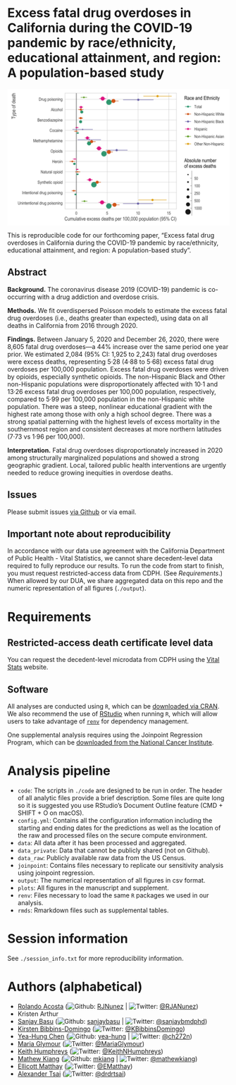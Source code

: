 
<!-- README.md is generated from README.Rmd. Please edit that file -->

# Excess fatal drug overdoses in California during the COVID-19 pandemic by race/ethnicity, educational attainment, and region: A population-based study

<img src="./plots/fig01_cume_excess_deaths_per_100k_by_race.jpg" width="750px" style="display: block; margin: auto;" />

This is reproducible code for our forthcoming paper, “Excess fatal drug
overdoses in California during the COVID-19 pandemic by race/ethnicity,
educational attainment, and region: A population-based study”.

## Abstract

**Background.** The coronavirus disease 2019 (COVID-19) pandemic is
co-occurring with a drug addiction and overdose crisis.

**Methods.** We fit overdispersed Poisson models to estimate the excess
fatal drug overdoses (i.e., deaths greater than expected), using data on
all deaths in California from 2016 through 2020.

**Findings.** Between January 5, 2020 and December 26, 2020, there were
8,605 fatal drug overdoses—a 44% increase over the same period one year
prior. We estimated 2,084 (95% CI: 1,925 to 2,243) fatal drug overdoses
were excess deaths, representing 5·28 (4·88 to 5·68) excess fatal drug
overdoses per 100,000 population. Excess fatal drug overdoses were
driven by opioids, especially synthetic opioids. The non-Hispanic Black
and Other non-Hispanic populations were disproportionately affected with
10·1 and 13·26 excess fatal drug overdoses per 100,000 population,
respectively, compared to 5·99 per 100,000 population in the
non-Hispanic white population. There was a steep, nonlinear educational
gradient with the highest rate among those with only a high school
degree. There was a strong spatial patterning with the highest levels of
excess mortality in the southernmost region and consistent decreases at
more northern latitudes (7·73 vs 1·96 per 100,000).

**Interpretation.** Fatal drug overdoses disproportionately increased in
2020 among structurally marginalized populations and showed a strong
geographic gradient. Local, tailored public health interventions are
urgently needed to reduce growing inequities in overdose deaths.

## Issues

Please submit issues [via
Github](https://github.com/mkiang/excess_drug_overdoses/issues) or via
email.

## Important note about reproducibility

In accordance with our data use agreement with the California Department
of Public Health - Vital Statistics, we cannot share decedent-level data
required to fully reproduce our results. To run the code from start to
finish, you must request restricted-access data from CDPH. (See
*Requirements*.) When allowed by our DUA, we share aggregated data on
this repo and the numeric representation of all figures (`./output`).

# Requirements

## Restricted-access death certificate level data

You can request the decedent-level microdata from CDPH using the [Vital
Stats](https://www.cdph.ca.gov/Programs/CHSI/Pages/Data-and-Statistics-.aspx)
website.

## Software

All analyses are conducted using `R`, which can be [downloaded via
CRAN](https://cran.r-project.org/). We also recommend the use of
[RStudio](https://www.rstudio.com/products/rstudio/download/) when
running `R`, which will allow users to take advantage of
[`renv`](https://rstudio.github.io/renv/index.html) for dependency
management.

One supplemental analysis requires using the Joinpoint Regression
Program, which can be [downloaded from the National Cancer
Institute](https://surveillance.cancer.gov/joinpoint/).

# Analysis pipeline

-   `code`: The scripts in `./code` are designed to be run in order. The
    header of all analytic files provide a brief description. Some files
    are quite long so it is suggested you use RStudio’s Document Outline
    feature (CMD + SHIFT + O on macOS).
-   `config.yml`: Contains all the configuration information including
    the starting and ending dates for the predictions as well as the
    location of the raw and processed files on the secure compute
    environment.
-   `data`: All data after it has been processed and aggregated.
-   `data_private`: Data that cannot be publicly shared (not on Github).
-   `data_raw`: Publicly available raw data from the US Census.
-   `joinpoint`: Contains files necessary to replicate our sensitivity
    analysis using joinpoint regression.
-   `output`: The numerical representation of all figures in csv format.
-   `plots`: All figures in the manuscript and supplement.
-   `renv`: Files necessary to load the same `R` packages we used in our
    analysis.
-   `rmds`: Rmarkdown files such as supplemental tables.

# Session information

See `./session_info.txt` for more reproducibility information.

# Authors (alphabetical)

-   [Rolando Acosta](https://rjacosta.netlify.app)
    (![Github](http://i.imgur.com/9I6NRUm.png):
    [RJNunez](https://github.com/RJNunez) \|
    ![Twitter](http://i.imgur.com/wWzX9uB.png):
    [@RJANunez](https://twitter.com/RJANunez))
-   Kristen Arthur
-   [Sanjay
    Basu](https://sites.google.com/stanford.edu/basulab/home?authuser=0)
    (![Github](http://i.imgur.com/9I6NRUm.png):
    [sanjaybasu](https://github.com/sanjaybasu) \|
    ![Twitter](http://i.imgur.com/wWzX9uB.png):
    [@sanjaybmdphd](https://twitter.com/sanjaybmdphd))
-   [Kirsten
    Bibbins-Domingo](https://profiles.ucsf.edu/kirsten.bibbins-domingo)
    (![Twitter](http://i.imgur.com/wWzX9uB.png):
    [@KBibbinsDomingo](https://twitter.com/KBibbinsDomingo))
-   [Yea-Hung Chen](https://yea-hung.rbind.io)
    (![Github](http://i.imgur.com/9I6NRUm.png):
    [yea-hung](https://github.com/yea-hung) \|
    ![Twitter](http://i.imgur.com/wWzX9uB.png):
    [@ch272n](https://twitter.com/ch272n))
-   [Maria Glymour](https://profiles.ucsf.edu/maria.glymour)
    (![Twitter](http://i.imgur.com/wWzX9uB.png):
    [@MariaGlymour](https://twitter.com/MariaGlymour))
-   [Keith Humphreys](https://profiles.stanford.edu/keith-humphreys)
    (![Twitter](http://i.imgur.com/wWzX9uB.png):
    [@KeithNHumphreys](https://twitter.com/KeithNHumphreys))
-   [Mathew Kiang](https://mathewkiang.com)
    (![Github](http://i.imgur.com/9I6NRUm.png):
    [mkiang](https://github.com/mkiang) \|
    ![Twitter](http://i.imgur.com/wWzX9uB.png):
    [@mathewkiang](https://twitter.com/mathewkiang))
-   [Ellicott Matthay](https://profiles.ucsf.edu/ellicott.matthay)
    (![Twitter](http://i.imgur.com/wWzX9uB.png):
    [@EMatthay](https://twitter.com/EMatthay))
-   [Alexander
    Tsai](https://globalhealth.massgeneral.org/people/alexander-tsai-md-phd/)
    (![Twitter](http://i.imgur.com/wWzX9uB.png):
    [@drdrtsai](https://twitter.com/drdrtsai))
